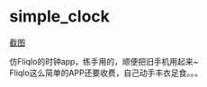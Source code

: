 # simple_clock
[截图](images/screenshot.png)  

仿Fliqlo的时钟app，练手用的，顺便把旧手机用起来~  
Fliqlo这么简单的APP还要收费，自己动手丰衣足食。。。
